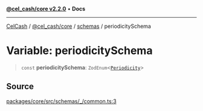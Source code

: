 [**@cel_cash/core v2.2.0**](../../README.md) • **Docs**

***

[CelCash](../../../../packages.md) / [@cel\_cash/core](../../README.md) / [schemas](../README.md) / periodicitySchema

# Variable: periodicitySchema

> `const` **periodicitySchema**: `ZodEnum`\<[`Periodicity`](../../types/type-aliases/Periodicity.md)\>

## Source

[packages/core/src/schemas/\_/common.ts:3](https://github.com/Pyxlab/celcash/blob/9e2eeefc75067a4b86d18d5bb144eb4446f097c2/packages/core/src/schemas/_/common.ts#L3)
